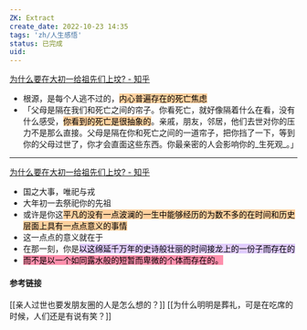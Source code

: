```yaml
---
ZK: Extract
create_date: 2022-10-23 14:35
tags: 'zh/人生感悟'
status: 已完成 
uid: 
---
```

[为什么要在大初一给祖先们上坟? - 知乎](https://www.zhihu.com/question/514488862/answer/2333386010)

- 根源，是每个人逃不过的，<mark style="background: #FFB86CA6;">内心普遍存在的死亡焦虑</mark>
- 「父母是隔在我们和死亡之间的帘子。你看死亡，就好像隔着什么在看，没有什么感受，<mark style="background: #FFB86CA6;">你看到的死亡是很抽象的</mark>。亲戚，朋友，邻居，他们去世对你的压力不是那么直接。父母是隔在你和死亡之间的一道帘子，把你挡了一下，等到你的父母过世了，你才会直面这些东西。你最亲密的人会影响你的_生死观_。」
---
[为什么要在大初一给祖先们上坟? - 知乎](https://www.zhihu.com/question/514488862/answer/2339717556)

- 国之大事，唯祀与戎
- 大年初一去祭祀你的先祖
- 或许是你这<mark style="background: #FFB86CA6;">平凡的没有一点波澜的一生中能够经历的为数不多的在时间和历史层面上具有一点点意义的事情</mark>
- 这一点点的意义就在于
- 在那一刻，你是<mark style="background: #D2B3FFA6;">以这绵延千万年的史诗般壮丽的时间接龙上的一份子而存在的</mark>
- <mark style="background: #FF5582A6;">而不是以一个如同露水般的短暂而卑微的个体而存在的。</mark>

#### 参考链接

[[亲人过世也要发朋友圈的人是怎么想的？]]
[[为什么明明是葬礼，可是在吃席的时候，人们还是有说有笑？]]
